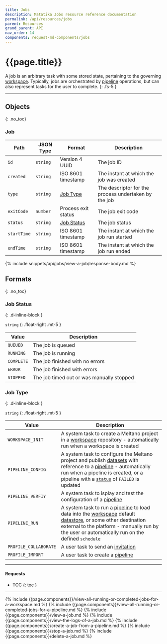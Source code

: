 ```yaml
---
title: Jobs
description: Matatika Jobs resource reference documentation
permalink: /api/resources/jobs
parent: Resources
grand_parent: API
nav_order: 14
components: request-md-components/jobs
---
```


# {{page.title}}

A job is an arbitrary task with some stored state, pertaining to the governing [workspace](workspaces). Typically, jobs are orchestrated by [pipeline](pipelines) operations, but can also represent tasks for the user to complete.
{: .fs-5 }

---

## Objects
{: .no_toc}

### Job

Path | JSON Type | Format | Description
---- | ---- | ------ | -----------
`id` | `string` | Version 4 UUID | The job ID
`created` | `string` | ISO 8601 timestamp | The instant at which the job was created
`type` | `string` | [Job Type](#job-type) | The descriptor for the process undertaken by the job
`exitCode` | `number` | Process exit status | The job exit code
`status` | `string` | [Job Status](#job-status) | The job status
`startTime` | `string` | ISO 8601 timestamp | The instant at which the job run started
`endTime` | `string` | ISO 8601 timestamp | The instant at which the job run ended

{% include snippets/api/jobs/view-a-job/response-body.md %}

## Formats
{: .no_toc}

### Job Status
{: .d-inline-block }

`string`
{: .float-right .mt-5 }

Value | Description
----- | -----------
`QUEUED` | The job is queued
`RUNNING` | The job is running
`COMPLETE` | The job finished with no errors
`ERROR` | The job finished with errors
`STOPPED` | The job timed out or was manually stopped

### Job Type
{: .d-inline-block }

`string`
{: .float-right .mt-5 }

Value | Description
----- | -----------
`WORKSPACE_INIT` | A system task to create a Meltano project in a [workspace](workspaces) repository - automatically run when a workspace is created
`PIPELINE_CONFIG` | A system task to configure the Meltano project and publish [datasets](datasets) with reference to a [pipeline](pipelines) - automatically run when a pipeline is created, or a pipeline with a [`status`](pipelines#pipeline-status) of `FAILED` is updated
`PIPELINE_VERFIY` | A system task to isplay and test the configuration of a [pipeline](pipelines)
`PIPELINE_RUN` | A system task to run a [pipeline](pipelines) to load data into the [workspace](workspaces)  default [datastore](datastores), or some other destination external to the platform - manually run by the user or automatically run on the defined `schedule`
`PROFILE_COLLABORATE` | A user task to send an [invitation](invitations)
`PROFILE_IMPORT` | A user task to create a [pipeline](pipelines)

---

#### Requests

- TOC
{: toc }

---

{% include {{page.components}}/view-all-running-or-completed-jobs-for-a-workspace.md %}
{% include {{page.components}}/view-all-running-or-completed-jobs-for-a-pipeline.md %}
{% include {{page.components}}/view-a-job.md %}
{% include {{page.components}}/view-the-logs-of-a-job.md %}
{% include {{page.components}}/create-a-job-from-a-pipeline.md %}
{% include {{page.components}}/stop-a-job.md %}
{% include {{page.components}}/delete-a-job.md %}
